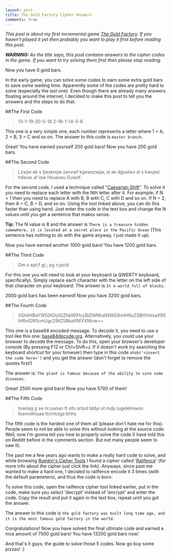 ```yaml
---
layout: post
title: The Gold Factory Cipher Answers
comments: true
---
```


<script>
window.onload = function() {
	var gold = 0;
	update();
	setInterval(function() {
		gold++;
		update();
	}, 1000)
	function update() {
		document.getElementById("gb").innerHTML = gold;
		document.getElementById("gb-200").innerHTML = gold + 200;
		document.getElementById("gb-1200").innerHTML = gold + 1200;
		document.getElementById("gb-3200").innerHTML = gold + 3200;
		document.getElementById("gb-5700").innerHTML = gold + 5700;
		document.getElementById("gb-13200").innerHTML = gold + 13200;
	}
};
</script>

*This post is about my first incremental game [The Gold Factory](http://gamehelp16.github.io/thegoldfactory/). If you haven't played it yet then probably you want to play it first before reading this post.*

***WARNING:*** *As the title says, this post contains answers to the cipher codes in the game. If you want to try solving them first then please stop reading.*

Now you have <span id="gb">0</span> gold bars.

In the early game, you can solve some codes to earn some extra gold bars to save some waiting time. Apparently some of the codes are pretty hard to solve (especially the last one). Even though there are already many answers floating around the internet, I decided to make this post to tell you the answers and the steps to do that.

##The First Code

> 13-1-19-20-5-18 2-18-1-14-3-8

This one is a very simple one, each number represents a letter where 1 = A, 2 = B, 3 = C and so on. The answer to this code is `master branch`.

Great! You have earned yourself 200 gold bars! Now you have <span id="gb-200">200</span> gold bars.

##The Second Code

> Lzwjw ak s ljwskmjw zavvwf kgewozwjw, al ak dguslwv sl s kwujwl hdsuw af lzw Hsuaxau Guwsf

For the second code, I used a technique called "[Caesarian Shift](http://rumkin.com/tools/cipher/caesar.php)". To solve it you need to replace each letter with the Nth letter after it. For example, if N = 1 then you need to replace A with B, B with C, C with D and so on. If N = 2, then A = C, B = D, and so on. Using the tool linked above, you can do this faster than using hand. Just enter the code in the text box and change the N values until you get a sentence that makes sense.

**Tip:** The N value is 8 and the answer is `There is a treasure hidden somewhere, it is located at a secret place in the Pacific Ocean` (This sentence has nothing to do with the game anyway, I just made it up).

Now you have earned another 1000 gold bars! You have <span id="gb-1200">1200</span> gold bars.

##The Third Code

> Om s ept;f gi;; pg n;pvld

For this one you will need to look at your keyboard (a QWERTY keyboard, specifically). Simply replace each character with the letter on the left side of that character on your keyboard. The answer is `In a world full of blocks`.

2000 gold bars has been earned! Now you have <span id="gb-3200">3200</span> gold bars.

##The Fourth Code

<div style="word-wrap:break-word;">

> VGhlIHBsYW50IGlzIGZhbW91cyBiZWNhdXNlIG9mIHRoZSBhYmlsaXR5IHRvIGN1cmUgc29tZSBkaXNlYXNlcw==

</div>

This one is a base64 encoded message. To decode it, you need to use a tool like this one: [base64decode.org](https://www.base64decode.org/). Alternatively, you could use your browser to decode the message. To do this, open your browser's developer console (By pressing F12 or Ctrl+Shift+J. If it doesn't work try searching the keyboard shortcut for your browser) then type in this code `atob('<insert the code here>')` and you get the answer (don't forget to remove the quotes first!)

The answer is: `The plant is famous because of the ability to cure some diseases`.

Great! 2500 more gold bars! Now you have <span id="gb-5700">5700</span> of them!

##The Fifth Code

> towiiag g se   rir,oaoan   ft ofo srtod tddyi ot mdy lugelelmwon foemsthiuaa ttclntclga  bhhs

The fifth code is the hardest one of them all (please don't hate me for this). People seem to not be able to solve this without looking at the source code. Well, now I'm gonna tell you how to properly solve the code (I have told this on Reddit before in the comments section. But not many people seem to saw it).

The past me a few years ago wants to make a really hard code to solve, and while browsing [Rumkin's Cipher Tools](http://rumkin.com/tools/cipher/) I found a cipher called '[Railfence](http://rumkin.com/tools/cipher/railfence.php)' (for more info about the cipher just click the link). Anyways, since past me wanted to make a hard one, I decided to railfence encode it 3 times (with the default parameters), and thus the code is born.

To solve this code, open the railfence cipher tool linked earlier, put in the code, make sure you select 'decrypt' instead of 'encrypt' and enter the code. Copy the result and put it again in the text box, repeat until you got the answer.

The answer to this code is `the gold factory was built long time ago, and it is the most famous gold factory in the world`.

Congratulations! Now you have solved the final ultimate code and earned a nice amount of 7500 gold bars! You have <span id="gb-13200">13200</span> gold bars now!

And that's it guys, the guide to solve those 5 codes. Now go buy some pizzas! :)
